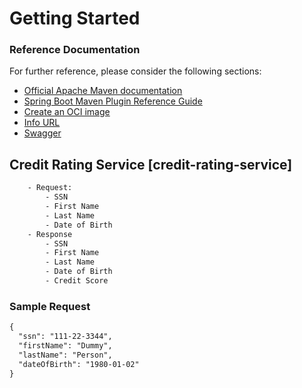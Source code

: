 # Getting Started

### Reference Documentation
For further reference, please consider the following sections:

* [Official Apache Maven documentation](https://maven.apache.org/guides/index.html)
* [Spring Boot Maven Plugin Reference Guide](https://docs.spring.io/spring-boot/3.3.2/maven-plugin)
* [Create an OCI image](https://docs.spring.io/spring-boot/3.3.2/maven-plugin/build-image.html)
* [Info URL](http://localhost:8082/credit-rating-service/api/v1/info)
* [Swagger](http://localhost:8082/credit-rating-service/swagger-ui/index.html)


## Credit Rating Service    [credit-rating-service]
```html
    - Request:
        - SSN
        - First Name
        - Last Name
        - Date of Birth 
    - Response
        - SSN
        - First Name
        - Last Name
        - Date of Birth
        - Credit Score
```
### Sample Request 
```html
{
  "ssn": "111-22-3344",
  "firstName": "Dummy",
  "lastName": "Person",
  "dateOfBirth": "1980-01-02"
}
```